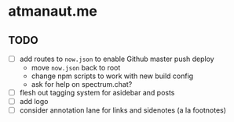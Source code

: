 
# atmanaut.me

## TODO
-[ ] add routes to `now.json` to enable Github master push deploy
  - move `now.json` back to root
  - change npm scripts to work with new build config
  - ask for help on spectrum.chat?
-[ ] flesh out tagging system for asidebar and posts
-[ ] add logo
-[ ] consider annotation lane for links and sidenotes (a la footnotes)
